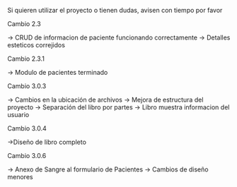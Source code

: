 Si quieren utilizar el proyecto o tienen dudas, avisen con tiempo por favor

Cambio 2.3

  -> CRUD de informacion de paciente funcionando correctamente
  -> Detalles esteticos correjidos

Cambio 2.3.1

  -> Modulo de pacientes terminado

Cambio 3.0.3

  -> Cambios en la ubicación de archivos
  -> Mejora de estructura del proyecto
  -> Separación del libro por partes
  -> Libro muestra informacion del usuario

Cambio 3.0.4

  ->Diseño de libro completo

Cambio 3.0.6

  -> Anexo de Sangre al formulario de Pacientes
  -> Cambios de diseño menores
